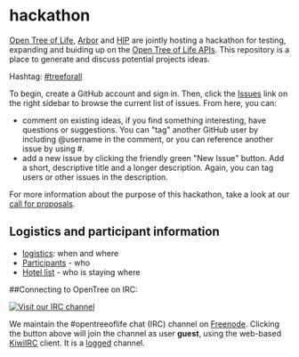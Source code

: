 hackathon
=========

[Open Tree of Life](http://opentreeoflife.org), [Arbor](http://www.arborworkflows.com/) and [HIP](http://www.evoio.org/wiki/HIP) are jointly hosting a hackathon for testing, expanding and buiding up on the [Open Tree of Life APIs](https://github.com/OpenTreeOfLife/opentree/wiki/Open-Tree-of-Life-APIs). This repository is a place to generate and discuss potential projects ideas. 

Hashtag: [#treeforall](https://twitter.com/search?f=realtime&q=%23treeforall&src=typd)

To begin, create a GitHub account and sign in. Then, click the [Issues](https://github.com/OpenTreeOfLife/hackathon/issues) link on the right sidebar to browse the current list of issues. From here, you can:
* comment on existing ideas, if you find something interesting, have questions or suggestions.  You can "tag" another GitHub user by including @username in the comment, or you can reference another issue by using #. 
* add a new issue by clicking the friendly green "New Issue" button. Add a short, descriptive title and a longer description. Again, you can tag users or other issues in the description. 

For more information about the purpose of this hackathon, take a look at our [call for proposals](http://bit.ly/1ioPPMc). 

## Logistics and participant information

* [logistics](https://github.com/opentreeoflife/hackathon/wiki/Logistics): when and where
* [Participants](https://github.com/opentreeoflife/hackathon/wiki/Participants) - who
* [Hotel list](https://github.com/opentreeoflife/hackathon/wiki/Hotel-list) - who is staying where

##Connecting to OpenTree on IRC:

[![Visit our IRC channel](https://kiwiirc.com/buttons/irc.freenode.net/opentreeoflife.png)](https://kiwiirc.com/client/irc.freenode.net/?nick=guest|?#opentreeoflife)

We maintain the #opentreeoflife chat (IRC) channel on [Freenode](http://freenode.net/). Clicking the button above will join the channel as user __guest__, using the web-based [KiwiIRC](https://kiwiirc.com/) client. It is a [logged](http://irclog.perlgeek.de/opentreeoflife/today) channel.
